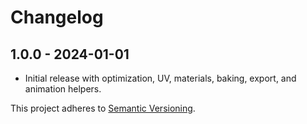 # Changelog

## 1.0.0 - 2024-01-01
- Initial release with optimization, UV, materials, baking, export, and animation helpers.

This project adheres to [Semantic Versioning](https://semver.org/).
